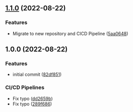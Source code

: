 ## [1.1.0](https://git.frischknecht.dev/crypto-dns/packages/crypto-dns/compare/v1.0.0...v1.1.0) (2022-08-22)


### Features

* Migrate to new repository and CICD Pipeline ([5aa0648](https://git.frischknecht.dev/crypto-dns/packages/crypto-dns/commit/5aa06480d34ef7553c04bdfca156ff69b4fd1ac3))

## 1.0.0 (2022-08-22)


### Features

* initial commit ([82df851](https://git.frischknecht.dev/crypto-dns/packages/crypto-dns/commit/82df8515e2654016a2bca1a92d796f551d323738))


### CI/CD Pipelines

* Fix typo ([dd2659b](https://git.frischknecht.dev/crypto-dns/packages/crypto-dns/commit/dd2659bb61f60a2ac2c71edcd1d8ebd55308c3da))
* Fix typo ([289f686](https://git.frischknecht.dev/crypto-dns/packages/crypto-dns/commit/289f686cd837e6d25bb98a436914ea62474e59de))

